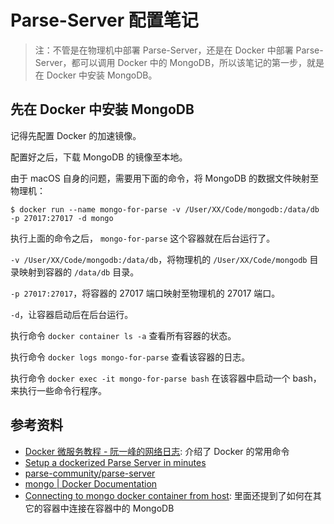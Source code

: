 # Parse-Server 配置笔记

> 注：不管是在物理机中部署 Parse-Server，还是在 Docker 中部署 Parse-Server，都可以调用 Docker 中的 MongoDB，所以该笔记的第一步，就是在 Docker 中安装 MongoDB。

## 先在 Docker 中安装 MongoDB

记得先配置 Docker 的加速镜像。

配置好之后，下载 MongoDB 的镜像至本地。

由于 macOS 自身的问题，需要用下面的命令，将 MongoDB 的数据文件映射至物理机：

```shell
$ docker run --name mongo-for-parse -v /User/XX/Code/mongodb:/data/db -p 27017:27017 -d mongo
```

执行上面的命令之后， `mongo-for-parse` 这个容器就在后台运行了。

`-v /User/XX/Code/mongodb:/data/db`，将物理机的 `/User/XX/Code/mongodb` 目录映射到容器的 `/data/db` 目录。

`-p 27017:27017`，将容器的 27017 端口映射至物理机的 27017 端口。

`-d`，让容器启动后在后台运行。

执行命令 `docker container ls -a` 查看所有容器的状态。

执行命令 `docker logs mongo-for-parse` 查看该容器的日志。

执行命令 `docker exec -it mongo-for-parse bash` 在该容器中启动一个 bash，来执行一些命令行程序。

## 参考资料

- [Docker 微服务教程 - 阮一峰的网络日志](http://www.ruanyifeng.com/blog/2018/02/docker-wordpress-tutorial.html): 介绍了 Docker 的常用命令
- [Setup a dockerized Parse Server in minutes](https://codeburst.io/setup-a-dockerized-parse-server-in-minutes-9e3001324c9c)
- [parse-community/parse-server](https://github.com/parse-community/parse-server)
- [mongo | Docker Documentation](https://docs.docker.com/samples/library/mongo/)
- [Connecting to mongo docker container from host](https://stackoverflow.com/questions/33336773/connecting-to-mongo-docker-container-from-host): 里面还提到了如何在其它的容器中连接在容器中的 MongoDB
